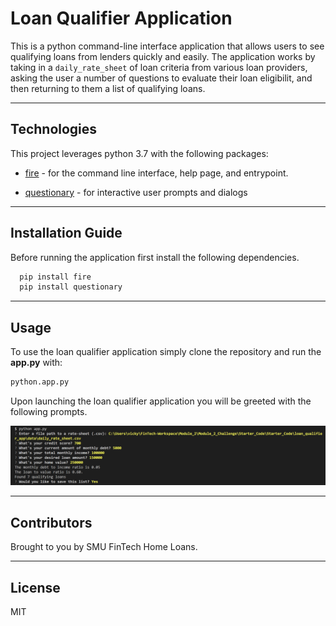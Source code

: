 # Loan Qualifier Application

This is a python command-line interface application that allows users to see qualifying loans from lenders quickly and easily. The application works by taking in a `daily_rate_sheet` of loan criteria from various loan providers, asking the user a number of questions to evaluate their loan eligibilit, and then returning to them a list of qualifying loans.

---

## Technologies

This project leverages python 3.7 with the following packages:

* [fire](https://github.com/google/python-fire) - for the command line interface, help page, and entrypoint.

* [questionary](https://github.com/tmbo/questionary) - for interactive user prompts and dialogs

---

## Installation Guide

Before running the application first install the following dependencies. 

```python
  pip install fire
  pip install questionary
```

---

## Usage

To use the loan qualifier application simply clone the repository and run the **app.py** with:

```python
python.app.py
```

Upon launching the loan qualifier application you will be greeted with the following prompts.

![Loan Qualifier Prompts](Images/loan_qualifier.png)


---

## Contributors

Brought to you by SMU FinTech Home Loans.

---

## License

MIT

